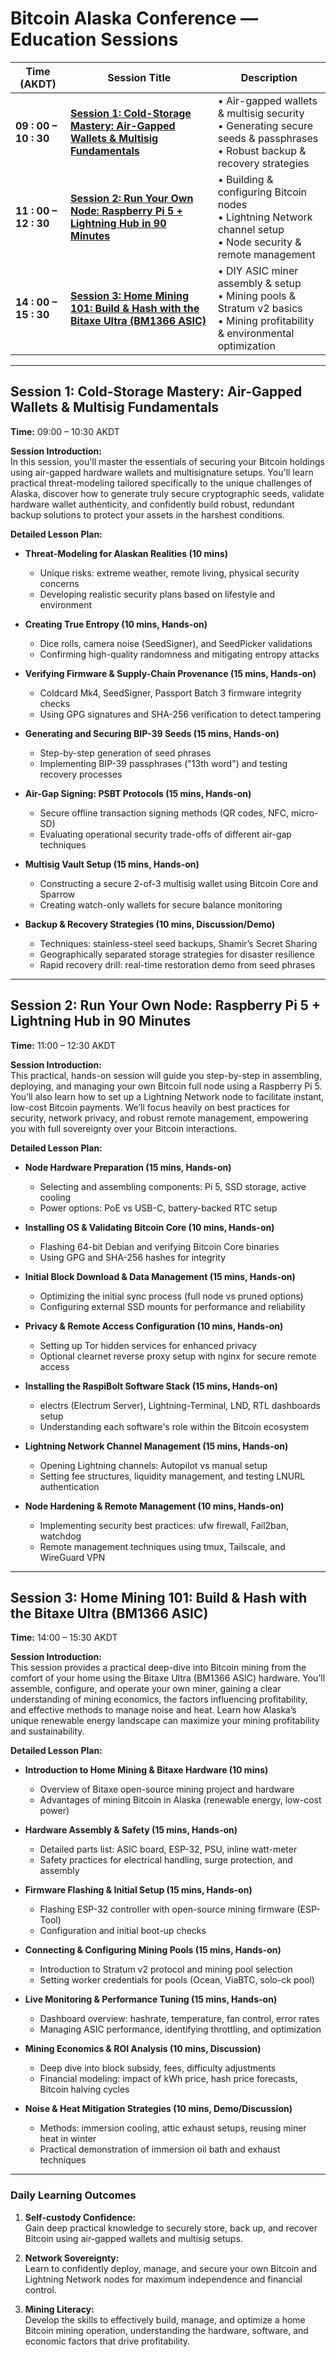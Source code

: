 # Bitcoin Alaska Conference — Education Sessions

| Time (AKDT) | Session Title | Description |
|-------------|---------------|-------------|
| **09 : 00 – 10 : 30** | [**Session 1: Cold-Storage Mastery: Air-Gapped Wallets & Multisig Fundamentals**](#session-1-cold-storage-mastery-air-gapped-wallets--multisig-fundamentals) | • Air-gapped wallets & multisig security<br>• Generating secure seeds & passphrases<br>• Robust backup & recovery strategies |
| **11 : 00 – 12 : 30** | [**Session 2: Run Your Own Node: Raspberry Pi 5 + Lightning Hub in 90 Minutes**](#session-2-run-your-own-node-raspberry-pi-5--lightning-hub-in-90-minutes) | • Building & configuring Bitcoin nodes<br>• Lightning Network channel setup<br>• Node security & remote management |
| **14 : 00 – 15 : 30** | [**Session 3: Home Mining 101: Build & Hash with the Bitaxe Ultra (BM1366 ASIC)**](#session-3-home-mining-101-build--hash-with-the-bitaxe-ultra-bm1366-asic) | • DIY ASIC miner assembly & setup<br>• Mining pools & Stratum v2 basics<br>• Mining profitability & environmental optimization |

---

## Session 1: Cold-Storage Mastery: Air-Gapped Wallets & Multisig Fundamentals  
**Time:** 09:00 – 10:30 AKDT  

**Session Introduction:**  
In this session, you'll master the essentials of securing your Bitcoin holdings using air-gapped hardware wallets and multisignature setups. You'll learn practical threat-modeling tailored specifically to the unique challenges of Alaska, discover how to generate truly secure cryptographic seeds, validate hardware wallet authenticity, and confidently build robust, redundant backup solutions to protect your assets in the harshest conditions.

**Detailed Lesson Plan:**  
- **Threat-Modeling for Alaskan Realities (10 mins)**  
  - Unique risks: extreme weather, remote living, physical security concerns  
  - Developing realistic security plans based on lifestyle and environment  

- **Creating True Entropy (10 mins, Hands-on)**  
  - Dice rolls, camera noise (SeedSigner), and SeedPicker validations  
  - Confirming high-quality randomness and mitigating entropy attacks  

- **Verifying Firmware & Supply-Chain Provenance (15 mins, Hands-on)**  
  - Coldcard Mk4, SeedSigner, Passport Batch 3 firmware integrity checks  
  - Using GPG signatures and SHA-256 verification to detect tampering  

- **Generating and Securing BIP-39 Seeds (15 mins, Hands-on)**  
  - Step-by-step generation of seed phrases  
  - Implementing BIP-39 passphrases ("13th word") and testing recovery processes  

- **Air-Gap Signing: PSBT Protocols (15 mins, Hands-on)**  
  - Secure offline transaction signing methods (QR codes, NFC, micro-SD)  
  - Evaluating operational security trade-offs of different air-gap techniques  

- **Multisig Vault Setup (15 mins, Hands-on)**  
  - Constructing a secure 2-of-3 multisig wallet using Bitcoin Core and Sparrow  
  - Creating watch-only wallets for secure balance monitoring  

- **Backup & Recovery Strategies (10 mins, Discussion/Demo)**  
  - Techniques: stainless-steel seed backups, Shamir’s Secret Sharing  
  - Geographically separated storage strategies for disaster resilience  
  - Rapid recovery drill: real-time restoration demo from seed phrases  

---

## Session 2: Run Your Own Node: Raspberry Pi 5 + Lightning Hub in 90 Minutes  
**Time:** 11:00 – 12:30 AKDT  

**Session Introduction:**  
This practical, hands-on session will guide you step-by-step in assembling, deploying, and managing your own Bitcoin full node using a Raspberry Pi 5. You’ll also learn how to set up a Lightning Network node to facilitate instant, low-cost Bitcoin payments. We’ll focus heavily on best practices for security, network privacy, and robust remote management, empowering you with full sovereignty over your Bitcoin interactions.

**Detailed Lesson Plan:**  
- **Node Hardware Preparation (15 mins, Hands-on)**  
  - Selecting and assembling components: Pi 5, SSD storage, active cooling  
  - Power options: PoE vs USB-C, battery-backed RTC setup  

- **Installing OS & Validating Bitcoin Core (10 mins, Hands-on)**  
  - Flashing 64-bit Debian and verifying Bitcoin Core binaries  
  - Using GPG and SHA-256 hashes for integrity  

- **Initial Block Download & Data Management (15 mins, Hands-on)**  
  - Optimizing the initial sync process (full node vs pruned options)  
  - Configuring external SSD mounts for performance and reliability  

- **Privacy & Remote Access Configuration (10 mins, Hands-on)**  
  - Setting up Tor hidden services for enhanced privacy  
  - Optional clearnet reverse proxy setup with nginx for secure remote access  

- **Installing the RaspiBolt Software Stack (15 mins, Hands-on)**  
  - electrs (Electrum Server), Lightning-Terminal, LND, RTL dashboards setup  
  - Understanding each software's role within the Bitcoin ecosystem  

- **Lightning Network Channel Management (15 mins, Hands-on)**  
  - Opening Lightning channels: Autopilot vs manual setup  
  - Setting fee structures, liquidity management, and testing LNURL authentication  

- **Node Hardening & Remote Management (10 mins, Hands-on)**  
  - Implementing security best practices: ufw firewall, Fail2ban, watchdog  
  - Remote management techniques using tmux, Tailscale, and WireGuard VPN  

---

## Session 3: Home Mining 101: Build & Hash with the Bitaxe Ultra (BM1366 ASIC)  
**Time:** 14:00 – 15:30 AKDT  

**Session Introduction:**  
This session provides a practical deep-dive into Bitcoin mining from the comfort of your home using the Bitaxe Ultra (BM1366 ASIC) hardware. You’ll assemble, configure, and operate your own miner, gaining a clear understanding of mining economics, the factors influencing profitability, and effective methods to manage noise and heat. Learn how Alaska’s unique renewable energy landscape can maximize your mining profitability and sustainability.

**Detailed Lesson Plan:**  
- **Introduction to Home Mining & Bitaxe Hardware (10 mins)**  
  - Overview of Bitaxe open-source mining project and hardware  
  - Advantages of mining Bitcoin in Alaska (renewable energy, low-cost power)  

- **Hardware Assembly & Safety (15 mins, Hands-on)**  
  - Detailed parts list: ASIC board, ESP-32, PSU, inline watt-meter  
  - Safety practices for electrical handling, surge protection, and assembly  

- **Firmware Flashing & Initial Setup (15 mins, Hands-on)**  
  - Flashing ESP-32 controller with open-source mining firmware (ESP-Tool)  
  - Configuration and initial boot-up checks  

- **Connecting & Configuring Mining Pools (15 mins, Hands-on)**  
  - Introduction to Stratum v2 protocol and mining pool selection  
  - Setting worker credentials for pools (Ocean, ViaBTC, solo-ck pool)  

- **Live Monitoring & Performance Tuning (15 mins, Hands-on)**  
  - Dashboard overview: hashrate, temperature, fan control, error rates  
  - Managing ASIC performance, identifying throttling, and optimization  

- **Mining Economics & ROI Analysis (10 mins, Discussion)**  
  - Deep dive into block subsidy, fees, difficulty adjustments  
  - Financial modeling: impact of kWh price, hash price forecasts, Bitcoin halving cycles  

- **Noise & Heat Mitigation Strategies (10 mins, Demo/Discussion)**  
  - Methods: immersion cooling, attic exhaust setups, reusing miner heat in winter  
  - Practical demonstration of immersion oil bath and exhaust techniques  

---

### Daily Learning Outcomes  

1. **Self-custody Confidence:**  
   Gain deep practical knowledge to securely store, back up, and recover Bitcoin using air-gapped wallets and multisig setups.

2. **Network Sovereignty:**  
   Learn to confidently deploy, manage, and secure your own Bitcoin and Lightning Network nodes for maximum independence and financial control.

3. **Mining Literacy:**  
   Develop the skills to effectively build, manage, and optimize a home Bitcoin mining operation, understanding the hardware, software, and economic factors that drive profitability.

